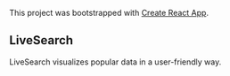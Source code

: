 This project was bootstrapped with [Create React App](https://github.com/facebookincubator/create-react-app).


## LiveSearch

LiveSearch visualizes popular data in a user-friendly way.

